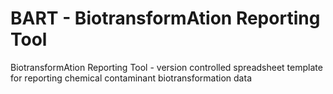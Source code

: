 # BART - BiotransformAtion Reporting Tool
BiotransformAtion Reporting Tool - version controlled spreadsheet template for reporting chemical contaminant biotransformation data
